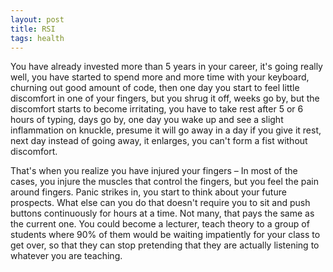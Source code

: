 ```yaml
---
layout: post
title: RSI
tags: health
---
```


You have already invested more than 5 years in your career, it's going
really well, you have started to spend more and more time with your
keyboard, churning out good amount of code, then one day you start to
feel little discomfort in one of your fingers, but you shrug it off,
weeks go by, but the discomfort starts to become irritating, you
have to take rest after 5 or 6 hours of typing, days go by, one day
you wake up and see a slight inflammation on knuckle, presume it will
go away in a day if you give it rest, next day instead of going away,
it enlarges, you can't form a fist without discomfort.

That's when you realize you have injured your fingers – In most of the
cases, you injure the muscles that control the fingers, but you feel
the pain around fingers. Panic strikes in, you start to think about
your future prospects. What else can you do that doesn't require you
to sit and push buttons continuously for hours at a time. Not many,
that pays the same as the current one. You could become a lecturer,
teach theory to a group of students where 90% of them would be waiting
impatiently for your class to get over, so that they can stop
pretending that they are actually listening to whatever you are
teaching.
